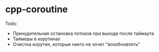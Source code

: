 # cpp-coroutine

Todo:
* Принудительная остановка потоков при выходе после таймаута
* Таймеры в корутинах
* Очистка корутин, которые никто не хочет "возобновлять"
